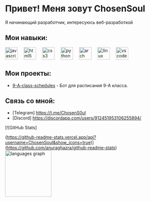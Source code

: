 # Привет!  Меня зовут ChosenSoul

Я начинающий разработчик, интересуюсь веб-разработкой

## Мои навыки:

<div align="left">
  <img src="https://cdn.jsdelivr.net/gh/devicons/devicon/icons/javascript/javascript-original.svg" height="40" alt="javascript logo"  />
  <img width="12" />
  <img src="https://cdn.jsdelivr.net/gh/devicons/devicon/icons/html5/html5-original.svg" height="40" alt="html5 logo"  />
  <img width="12" />
  <img src="https://cdn.jsdelivr.net/gh/devicons/devicon/icons/css3/css3-original.svg" height="40" alt="css3 logo"  />
  <img width="12" />
  <img src="https://skillicons.dev/icons?i=py" height="40" alt="python logo"  />
  <img width="12" />
  <img src="https://skillicons.dev/icons?i=arch" height="40" alt="arch"  />
  <img width="12" />
  <img src="https://skillicons.dev/icons?i=linux" height="40" alt="linux"  />
  <img width="12" />
  <img src="https://skillicons.dev/icons?i=vscode" height="40" alt="vscode"  />
</div>

## Мои проекты:

- [9-A-class-schedules](https://github.com/ChosenSoul/9-A-class-schedules) - Бот для расписания 9-А класса.

## Связь со мной:

- [Telegram] https://t.me/ChosenS0ul
- [Discord] https://discordapp.com/users/912451953106255894/


[![GitHub Stats]

(https://github-readme-stats.vercel.app/api?username=ChosenSoul&show_icons=true)](https://github.com/anuraghazra/github-readme-stats)
<img src="https://github-readme-stats.vercel.app/api/top-langs username=ChosenSoul&locale=en&hide_title=false&layout=compact&card_width=320&langs_count=5&hide_border=false&order=2" height="150" alt="languages graph"  />
